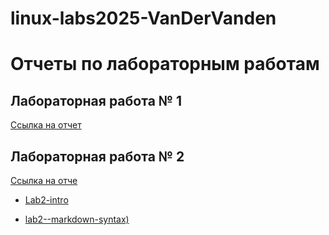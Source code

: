 # linux-labs2025-VanDerVanden
# Отчеты по лабораторным работам

## Лабораторная работа № 1

[Ссылка на отчет](https://disk.yandex.ru/i/s3kvtXFP0XZJvw)


## Лабораторная работа № 2

[Ссылка на отче](https://disk.yandex.ru/i/NIn4ZO8RBmhYaA)

* [Lab2-intro](https://github.com/VanDerVanden/lab2-intro)

* [lab2--markdown-syntax)](https://github.com/VanDerVanden/lab2--markdown-syntax)
